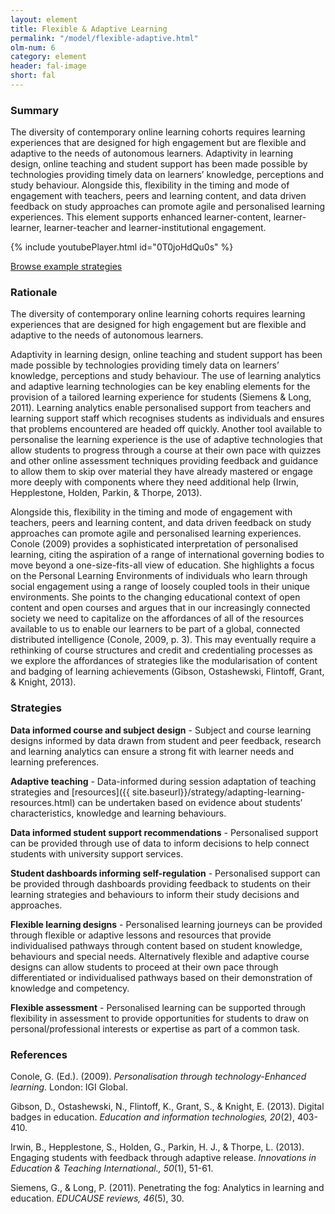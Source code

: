 ```yaml
---
layout: element
title: Flexible & Adaptive Learning
permalink: "/model/flexible-adaptive.html"
olm-num: 6
category: element
header: fal-image
short: fal
---
```


### Summary

The diversity of contemporary online learning cohorts requires learning experiences that are designed for high engagement but are flexible and adaptive to the needs of autonomous learners. Adaptivity in learning design, online teaching and student support has been made possible by technologies providing timely data on learners’ knowledge, perceptions and study behaviour. Alongside this, flexibility in the timing and mode of engagement with teachers, peers and learning content, and data driven feedback on study approaches can promote agile and personalised learning experiences. This element supports enhanced learner-content, learner-learner, learner-teacher and learner-institutional engagement.

{% include youtubePlayer.html id="0T0joHdQu0s" %}

<div class="extra-top-padding row-flex">
<a href="{{ site.baseurl }}/tags/FAL.html" class="button pink-bg">Browse example strategies</a>
</div>

### Rationale

The diversity of contemporary online learning cohorts requires learning experiences that are designed for high engagement but are flexible and adaptive to the needs of autonomous learners.

Adaptivity in learning design, online teaching and student support has been made possible by technologies providing timely data on learners’ knowledge, perceptions and study behaviour. The use of learning analytics and adaptive learning technologies can be key enabling elements for the provision of a tailored learning experience for students (Siemens & Long, 2011). Learning analytics enable personalised support from teachers and learning support staff which recognises students as individuals and ensures that problems encountered are headed off quickly. Another tool available to personalise the learning experience is the use of adaptive technologies that allow students to progress through a course at their own pace with quizzes and other online assessment techniques providing feedback and guidance to allow them to skip over material they have already mastered or engage more deeply with components where they need additional help (Irwin, Hepplestone, Holden, Parkin, & Thorpe, 2013).

Alongside this, flexibility in the timing and mode of engagement with teachers, peers and learning content, and data driven feedback on study approaches can promote agile and personalised learning experiences. Conole (2009) provides a sophisticated interpretation of personalised learning, citing the aspiration of a range of international governing bodies to move beyond a one-size-fits-all view of education. She highlights a focus on the Personal Learning Environments of individuals who learn through social engagement using a range of loosely coupled tools in their unique environments. She points to the changing educational context of open content and open courses and argues that in our increasingly connected society we need to capitalize on the affordances of all of the resources available to us to enable our learners to be part of a global, connected distributed intelligence (Conole, 2009, p. 3). This may eventually require a rethinking of course structures and credit and credentialing processes as we explore the affordances of strategies like the modularisation of content and badging of learning achievements (Gibson, Ostashewski, Flintoff, Grant, & Knight, 2013).

### <a name="FAL-strategies"></a>Strategies

**Data informed course and subject design** - Subject and course learning designs informed by data drawn from student and peer feedback, research and learning analytics can ensure a strong fit with learner needs and learning preferences.

**Adaptive teaching** - Data-informed during session adaptation of teaching strategies and [resources]({{ site.baseurl}}/strategy/adapting-learning-resources.html) can be undertaken based on evidence about students’ characteristics, knowledge and learning behaviours.

**Data informed student support recommendations** - Personalised support can be provided through use of data to inform decisions to help connect students with university support services.

**Student dashboards informing self-regulation** - Personalised support can be provided through dashboards providing feedback to students on their learning strategies and behaviours to inform their study decisions and approaches.

**Flexible learning designs** - Personalised learning journeys can be provided through flexible or adaptive lessons and resources that provide individualised pathways through content based on student knowledge, behaviours and special needs. Alternatively flexible and adaptive course designs can allow students to proceed at their own pace through differentiated or individualised pathways based on their demonstration of knowledge and competency.

**Flexible assessment** - Personalised learning can be supported through flexibility in assessment to provide opportunities for students to draw on personal/professional interests or expertise as part of a common task.

### References

<div class="apa-ref" markdown="1">

Conole, G. (Ed.). (2009). *Personalisation through technology-Enhanced learning*. London: IGI Global.

Gibson, D., Ostashewski, N., Flintoff, K., Grant, S., & Knight, E. (2013). Digital badges in education. *Education and information technologies, 20*(2), 403-410.

Irwin, B., Hepplestone, S., Holden, G., Parkin, H. J., & Thorpe, L. (2013). Engaging students with feedback through adaptive release. *Innovations in Education & Teaching International., 50*(1), 51-61.

Siemens, G., & Long, P. (2011). Penetrating the fog: Analytics in learning and education. *EDUCAUSE reviews, 46*(5), 30.

</div>
